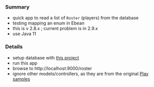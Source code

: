 
### Summary

* quick app to read a list of `Roster` (players) from the database
* testing mapping an enum in Ebean 
* this is v 2.8.x ; current problem is in 2.9.x
* use Java 11

### Details

* setup database with [this project](https://github.com/codetojoy/gists/tree/main/pg_enum_may_2024)
* run this app
* browse to http://localhost:9000/roster
* ignore other models/controllers, as they are from the original [Play samples](https://github.com/playframework/play-samples/tree/2.8.x)

